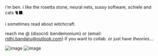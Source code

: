 i'm ben. i like the rosetta stone, neural nets, sussy software, schiele and cats 🐈‍⬛.

i sometimes read about witchcraft.

reach me @ {disocrd: bendemonium} or {email: ridhi.bandaru@outlook.com} if you want to collab. or just have _theories_...



![image](https://github.com/user-attachments/assets/756ca328-906d-4cea-95d4-9b09f5ae5c94)
![image](https://github.com/user-attachments/assets/cc9eddc3-1b2b-48c4-bb58-1123ab1c1f57)


<!---
ridhibandaru/ridhibandaru is a ✨ special ✨ repository because its `README.md` (this file) appears on your GitHub profile.
You can click the Preview link to take a look at your changes.
--->
